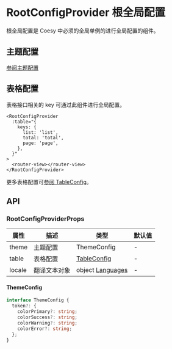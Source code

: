 # RootConfigProvider 根全局配置

根全局配置是 Coesy 中必须的全局单例的进行全局配置的组件。

## 主题配置

[参阅主题配置](../guide/theme)

## 表格配置

表格接口相关的 key 可通过此组件进行全局配置。

```vue
<RootConfigProvider
  :table="{
    keys: {
      list: 'list',
      total: 'total',
      page: 'page',
    },
  }"
>
  <router-view></router-view>
</RootConfigProvider>
```

更多表格配置可[参阅 TableConfig](./table#tableconfig)。

## API

### RootConfigProviderProps

| 属性   | 描述         | 类型                                                                                      | 默认值 |
| ------ | ------------ | ----------------------------------------------------------------------------------------- | ------ |
| theme  | 主题配置     | ThemeConfig                                                                               | -      |
| table  | 表格配置     | [TableConfig](./table#tableconfig)                                                        | -      |
| locale | 翻译文本对象 | object [Languages](https://github.com/sutras/cosey/tree/main/packages/cosey/locale/lang/) | -      |

#### ThemeConfig

```ts
interface ThemeConfig {
  token?: {
    colorPrimary?: string;
    colorSuccess?: string;
    colorWarning?: string;
    colorError?: string;
  };
}
```
